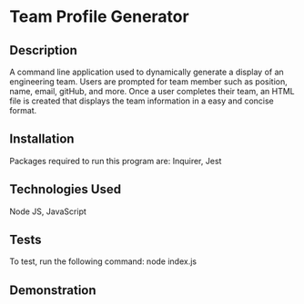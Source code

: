 # Team Profile Generator 

  ## Description
A command line application used to dynamically generate a display of an engineering team. Users are prompted for team member such as position, name, email, gitHub, and more. Once a user completes their team, an HTML file is created that displays the team information in a easy and concise format.
  
  ## Installation
  Packages required to run this program are: Inquirer, Jest

  ## Technologies Used
  Node JS, JavaScript


  ## Tests
  To test, run the following command: node index.js

  ## Demonstration
  

